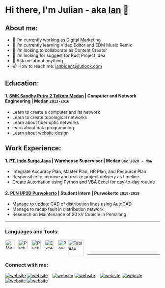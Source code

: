 # Hi there, I'm Julian - aka [Ian](https://www.linkedin.com/in/julian-hasibuan/) 👋
## About me:
- 🔭 I’m currently working as Digital Marketing
- 🌱 I’m currently learning Video Editor and EDM Music Remix
- 👯 I’m looking to collaborate as Content Creator
- 🤔 I’m looking for suggest for Rust Project Idea
- 💬 Ask me about anything
- 📫 How to reach me: ianbiden@outlook.com

## Education:

#### 1. [SMK Sandhy Putra 2 Telkom Medan](https://smktelkom2-mdn.sch.id/landingPage) | Computer and Network Engineering | Medan `2013-2016`
   - Learn to create a computer and its network
   - Learn to create topological networks
   - Learn about fiber optic networks
   - learn about data programming
   - Learn about website design

## Work Experience:
#### 1. [PT. Indo Surga Jaya](https://www.fuwafuwaworld.com) | Warehouse Supervisor | Medan `Dec'2020 - Now`
   - Integrate Accuracy Plan, Master Plan, HR Plan, and Recource Plan
   - Responsible to improve and realize project delivery as timeline
   - Create Automation using Python and VBA Excel for day-to-day routine
#### 2. [PLN UP2D Purwokerto](https://portal.pln.co.id) | Student Intern | Purwokerto `2019-2019`
   - Manage to update CAD of distribution lines using AutoCAD
   - Manage to recap fault in distribution network
   - Research on Maintenance of 20 kV Cubicle in Pemalang
---

### Languages and Tools:

[<img align="left" alt="MySQL" width="30px" src="https://cdn.jsdelivr.net/gh/devicons/devicon/icons/mysql/mysql-original.svg" style="padding-right:10px;" />][webdev]
[<img align="left" alt="Python" width="30px" src="https://upload.wikimedia.org/wikipedia/commons/thumb/c/c3/Python-logo-notext.svg/110px-Python-logo-notext.svg.png?20100317150552" style="padding-right:10px;" />][webdev]
[<img align="left" alt="Pycharm" width="30px" src="https://upload.wikimedia.org/wikipedia/commons/thumb/1/1d/PyCharm_Icon.svg/220px-PyCharm_Icon.svg.png" style="padding-right:10px;" />][webdev]
[<img align="left" alt="Excel" width="30px" src="https://is2-ssl.mzstatic.com/image/thumb/Purple126/v4/a8/fd/5a/a8fd5a84-c6f1-355f-3b9f-6e86598efaa3/XCEL.png/1200x630bb.png" style="padding-right:10px;" />][webdev]
[<img align="left" alt="Power BI" width="30px" src="https://powerbi.microsoft.com/pictures/application-logos/svg/powerbi.svg" style="padding-right:0px;" />][webdev]
[<img align="left" alt="Tableau" width="50px" src="https://logos-world.net/wp-content/uploads/2021/10/Tableau-Symbol.png" style="padding-right:10px;" />][webdev]

<br />
<br />

---
### Connect with me:

[![website](./img/youtube-light.svg)](https://www.youtube.com/@ianvm#gh-light-mode-only)
[![website](./img/youtube-dark.svg)](https://www.youtube.com/@ianvm#gh-dark-mode-only)
&nbsp;&nbsp;
[![website](./img/twitter-light.svg)](https://twitter.com/ian3rdx#gh-light-mode-only)
[![website](./img/twitter-dark.svg)](https://twitter.com/ian3rdx#gh-dark-mode-only)
&nbsp;&nbsp;
[![website](./img/linkedin-light.svg)](https://www.linkedin.com/in/julian-hasibuan/#gh-light-mode-only)
[![website](./img/linkedin-dark.svg)](https://www.linkedin.com/in/julian-hasibuan#gh-dark-mode-only)
&nbsp;&nbsp;
[![website](./img/instagram-light.svg)](https://instagram.com/ian_motovlog#gh-light-mode-only)
[![website](./img/instagram-dark.svg)](https://instagram.com/ian_motovlog#gh-dark-mode-only)



[webdev]: https://github.com/vincentwidyan/vincentwidyan
